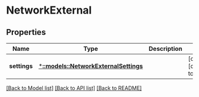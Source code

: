 # NetworkExternal

## Properties
Name | Type | Description | Notes
------------ | ------------- | ------------- | -------------
**settings** | [***::models::NetworkExternalSettings**](NetworkExternalSettings.md) |  | [optional] [default to null]

[[Back to Model list]](../README.md#documentation-for-models) [[Back to API list]](../README.md#documentation-for-api-endpoints) [[Back to README]](../README.md)


